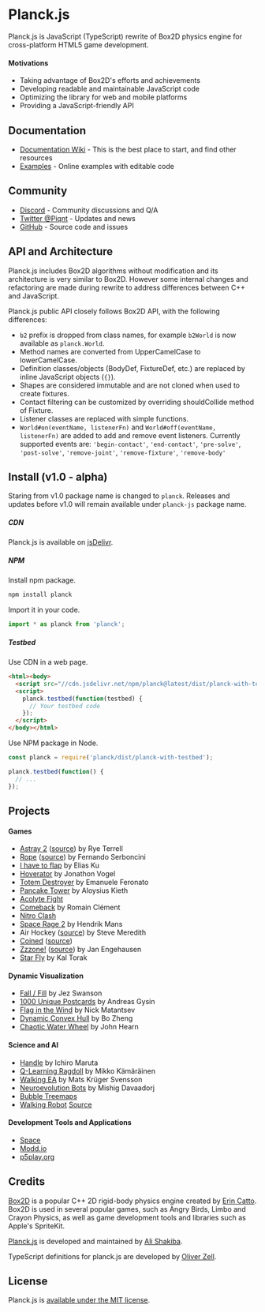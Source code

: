 # Planck.js

Planck.js is JavaScript (TypeScript) rewrite of Box2D physics engine for cross-platform HTML5 game development.

#### Motivations

- Taking advantage of Box2D's efforts and achievements
- Developing readable and maintainable JavaScript code
- Optimizing the library for web and mobile platforms
- Providing a JavaScript-friendly API


## Documentation

- [Documentation Wiki](https://github.com/shakiba/planck.js/wiki/) - This is the best place to start, and find other resources
- [Examples](https://piqnt.com/planck.js/) - Online examples with editable code


## Community

- [Discord](https://discord.gg/znjh6J7) - Community discussions and Q/A
- [Twitter @Piqnt](https://twitter.com/piqnt) - Updates and news
- [GitHub](https://github.com/shakiba/planck.js/) - Source code and issues


## API and Architecture

Planck.js includes Box2D algorithms without modification and its architecture is very similar to Box2D.
However some internal changes and refactoring are made during rewrite to address differences between C++ and JavaScript.

Planck.js public API closely follows Box2D API, with the following differences:

- `b2` prefix is dropped from class names, for example `b2World` is now available as `planck.World`.
- Method names are converted from UpperCamelCase to lowerCamelCase.
- Definition classes/objects (BodyDef, FixtureDef, etc.) are replaced by inline JavaScript objects (`{}`).
- Shapes are considered immutable and are not cloned when used to create fixtures.
- Contact filtering can be customized by overriding shouldCollide method of Fixture.
- Listener classes are replaced with simple functions.
- `World#on(eventName, listenerFn)` and `World#off(eventName, listenerFn)` are added to add and remove event listeners. Currently supported events are:
`'begin-contact'`, `'end-contact'`, `'pre-solve'`, `'post-solve'`, `'remove-joint'`, `'remove-fixture'`, `'remove-body'`


## Install (v1.0 - alpha)

Staring from v1.0 package name is changed to `planck`.
Releases and updates before v1.0 will remain available under `planck-js` package name.

##### CDN

Planck.js is available on [jsDelivr](https://www.jsdelivr.com/package/npm/planck).

##### NPM

Install npm package.
```sh
npm install planck
```

Import it in your code.
```js
import * as planck from 'planck';
```

##### Testbed

Use CDN in a web page.
```html
<html><body>
  <script src="//cdn.jsdelivr.net/npm/planck@latest/dist/planck-with-testbed.min.js"></script>
  <script>
    planck.testbed(function(testbed) {
      // Your testbed code
    });
  </script>
</body></html>
```

Use NPM package in Node.
```js
const planck = require('planck/dist/planck-with-testbed');

planck.testbed(function() {
  // ...
});
```

## Projects

#### Games
- [Astray 2](https://wwwtyro.github.io/astray-2/) ([source](https://github.com/wwwtyro/astray-2)) by Rye Terrell
- [Rope](https://one.fserb.com/rope/) ([source](https://github.com/fserb/one/blob/master/src/rope.js)) by Fernando Serboncini
- [I have to flap](https://ihavetoflap.web.app/) by Elias Ku
- [Hoverator](https://vgel.me/hoverator/) by Jonathon Vogel
- [Totem Destroyer](https://www.emanueleferonato.com/2021/03/13/build-a-html5-game-like-old-flash-glory-totem-destroyer-using-phaser-and-planck-js-physics-engine/) by Emanuele Feronato
- [Pancake Tower](https://pancake-tower.netlify.app/) by Aloysius Kieth
- [Acolyte Fight](https://acolytefight.io/)
- [Comeback](http://romainclement.eu/Comeback/) by Romain Clément
- [Nitro Clash](http://nitroclash.io/)
- [Space Rage 2](https://space-rage-2-bad-prospects-dev.netlify.app/) by Hendrik Mans
- Air Hockey ([source](https://github.com/Steveeeie/webgl-air-hockey-server)) by Steve Meredith
- [Coined](https://coined--parameterized.repl.co/) ([source](https://repl.it/talk/challenge/Coined/13314))
- [Zzzone!](https://www.engehausen.de/jan/zzz.html) ([source](https://github.com/smurf667/zzzone)) by Jan Engehausen
- [Star Fly](https://fxplayground.herokuapp.com/) by Kal Torak

#### Dynamic Visualization
 - [Fall / Fill](https://twitter.com/jezzamonn/status/1246212104593403905) by Jez Swanson
 - [1000 Unique Postcards](https://twitter.com/andreasgysin/status/956131218386509824) by Andreas Gysin
 - [Flag in the Wind](https://codepen.io/unframework/pen/OrOMBg) by Nick Matantsev
 - [Dynamic Convex Hull](https://codepen.io/bozheng-stokes/pen/abormNX) by Bo Zheng
 - [Chaotic Water Wheel](https://john-hearn.info/articles/simulate-chaotic-water-wheel-with-planck) by John Hearn

#### Science and AI
 - [Handle](https://twitter.com/marurur/status/1240141036606947329) by Ichiro Maruta
 - [Q-Learning Ragdoll](https://codepen.io/mikkokam/pen/EGEjYe) by Mikko Kämäräinen
 - [Walking EA](https://matsemann.github.io/walkingea/) by Mats Krüger Svensson
 - [Neuroevolution Bots](https://twitter.com/mishig25/status/1077672181503590400) by Mishig Davaadorj
 - [Bubble Treemaps](https://github.com/grtlr/bubble-treemaps)
 - [Walking Robot](https://neuro-ts.vercel.app/walk) [Source](https://github.com/suhdonghwi/neuro-ts/)

#### Development Tools and Applications
- [Space](https://piqnt.com/space/)
- [Modd.io](https://www.modd.io/)
- [p5play.org](https://p5play.org/)


## Credits

[Box2D](https://github.com/erincatto/box2d) is a popular C++ 2D rigid-body physics engine created by [Erin Catto](https://twitter.com/erin_catto). Box2D is used in several popular games, such as Angry Birds, Limbo and Crayon Physics, as well as game development tools and libraries such as Apple's SpriteKit.

[Planck.js](https://github.com/shakiba/planck.js) is developed and maintained by [Ali Shakiba](https://github.com/shakiba/).

TypeScript definitions for planck.js are developed by [Oliver Zell](https://github.com/zOadT).


## License

Planck.js is [available under the MIT license](./LICENSE.txt).
